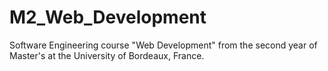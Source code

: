# M2_Web_Development
Software Engineering course "Web Development" from the second year of Master's at the University of Bordeaux, France.
